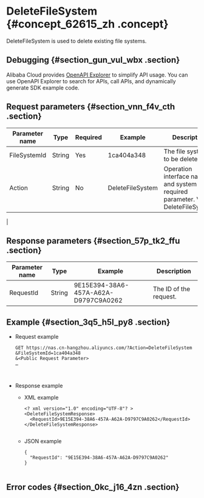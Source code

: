 # DeleteFileSystem {#concept_62615_zh .concept}

DeleteFileSystem is used to delete existing file systems.

## Debugging {#section_gun_vul_wbx .section}

Alibaba Cloud provides [OpenAPI Explorer](https://api.aliyun.com/#product=NAS&api=DescribeMountTargets) to simplify API usage. You can use OpenAPI Explorer to search for APIs, call APIs, and dynamically generate SDK example code.

## Request parameters {#section_vnn_f4v_cth .section}

|Parameter name|Type|Required|Example|Description|
|--------------|----|--------|-------|-----------|
|FileSystemId|String|Yes|1ca404a348|The file system ID to be deleted.|
|Action|String|No|DeleteFileSystem| Operation interface name and system required parameter. Value: DeleteFileSystem.

 |

## Response parameters {#section_57p_tk2_ffu .section}

|Parameter name|Type|Example|Description|
|--------------|----|-------|-----------|
|RequestId|String|9E15E394-38A6-457A-A62A-D9797C9A0262|The ID of the request.|

## Example {#section_3q5_h5l_py8 .section}

-   Request example

    ``` {#codeblock_8s4_yrn_eaa .language-shell}
    GET https://nas.cn-hangzhou.aliyuncs.com/?Action=DeleteFileSystem
    &FileSystemId=1ca404a348
    &<Public Request Parameter>
    …
    
    					
    ```

-   Response example
    -   XML example

        ``` {#codeblock_n45_3f7_0fq .language-xml}
        <? xml version="1.0" encoding="UTF-8"? >
        <DeleteFileSystemResponse>
          <RequestId>9E15E394-38A6-457A-A62A-D9797C9A0262</RequestId>
        </DeleteFileSystemResponse>
        							
        ```

    -   JSON example

        ``` {#codeblock_xr4_d92_vvs .language-json}
        {
          "RequestId": "9E15E394-38A6-457A-A62A-D9797C9A0262"
        }
        							
        ```


## Error codes {#section_0kc_j16_4zn .section}

